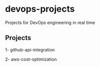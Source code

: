 # devops-projects
Projects for DevOps engineering in real time 

## Projects

1- github-api-integration

2- aws-cost-optimization